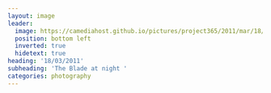 ```yaml
---
layout: image
leader:
  image: https://camediahost.github.io/pictures/project365/2011/mar/18/180311.jpg
  position: bottom left
  inverted: true
  hidetext: true
heading: '18/03/2011'
subheading: 'The Blade at night '
categories: photography
---
```

